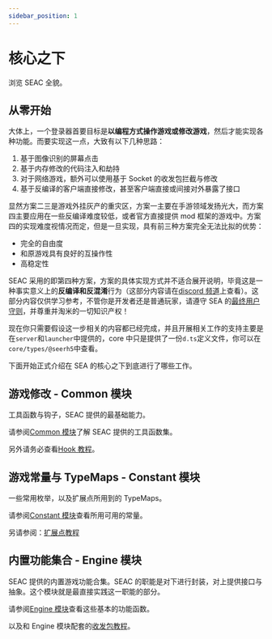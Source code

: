 ```yaml
---
sidebar_position: 1
---
```


# 核心之下

浏览 SEAC 全貌。

## 从零开始

大体上，一个登录器首要目标是**以编程方式操作游戏或修改游戏**，然后才能实现各种功能。而要实现这一点，大致有以下几种思路：

1. 基于图像识别的屏幕点击
2. 基于内存修改的代码注入和劫持
3. 对于网络游戏，额外可以使用基于 Socket 的收发包拦截与修改
4. 基于反编译的客户端直接修改，甚至客户端直接或间接对外暴露了接口

显然方案二三是游戏外挂灰产的重灾区，方案一主要在手游领域发扬光大，而方案四主要应用在一些反编译难度较低，或者官方直接提供 mod 框架的游戏中。方案四的实现难度视情况而定，但是一旦实现，具有前三种方案完全无法比拟的优势：

- 完全的自由度
- 和原游戏具有良好的互操作性
- 高稳定性

SEAC 采用的即第四种方案，方案的具体实现方式并不适合展开说明，毕竟这是一种事实意义上的**反编译和反混淆**行为（这部分内容请在[discord 频道](./404)上查看）。这部分内容仅供学习参考，不管你是开发者还是普通玩家，请遵守 SEA 的[最终用户守则](./404)，并尊重并淘米的一切知识产权！

现在你只需要假设这一步相关的内容都已经完成，并且开展相关工作的支持主要是在`server`和`launcher`中提供的，core 中只是提供了一份`d.ts`定义文件，你可以在`core/types/@seerh5`中查看。

下面开始正式介绍在 SEA 的核心之下到底进行了哪些工作。

## 游戏修改 - Common 模块

工具函数与钩子，SEAC 提供的最基础能力。

请参阅[Common 模块](./common.md)了解 SEAC 提供的工具函数集。

另外请务必查看[Hook 教程](./hook.md)。

## 游戏常量与 TypeMaps - Constant 模块

一些常用枚举，以及扩展点所用到的 TypeMaps。

请参阅[Constant 模块](./constant.md)查看所用可用的常量。

另请参阅：[扩展点教程](./extend-core.md)

## 内置功能集合 - Engine 模块

SEAC 提供的内置游戏功能合集。SEAC 的职能是对下进行封装，对上提供接口与抽象。这个模块就是最直接实践这一职能的部分。

请参阅[Engine 模块](./engine.md)查看这些基本的功能函数。

以及和 Engine 模块配套的[收发包教程](./socket.md)。
